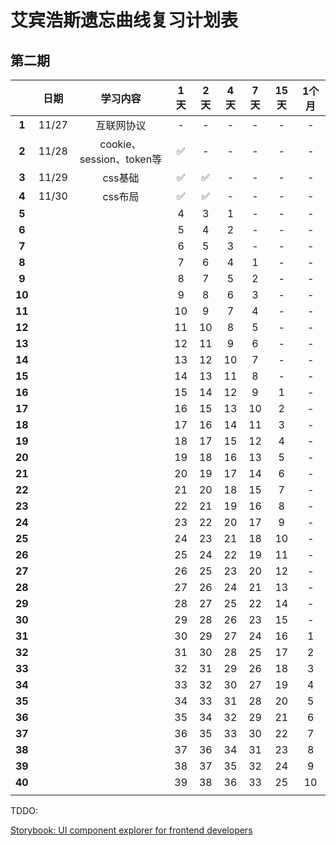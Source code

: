 # 艾宾浩斯遗忘曲线复习计划表

## 第二期

|        | 日期    | 学习内容                  | 1天  | 2天  | 4天  | 7天  | 15天 | 1个月 |
|:------:|:-----:|:---------------------:|:---:|:---:|:---:|:---:|:---:|:---:|
| **1**  | 11/27 | 互联网协议                 | -   | -   | -   | -   | -   | -   |
| **2**  | 11/28 | cookie、session、token等 | ✅   | -   | -   | -   | -   | -   |
| **3**  | 11/29 | css基础                 | ✅   | ✅   | -   | -   | -   | -   |
| **4**  | 11/30 | css布局                 | ✅   | ✅   | -   | -   | -   | -   |
| **5**  |       |                       | 4   | 3   | 1   | -   | -   | -   |
| **6**  |       |                       | 5   | 4   | 2   | -   | -   | -   |
| **7**  |       |                       | 6   | 5   | 3   | -   | -   | -   |
| **8**  |       |                       | 7   | 6   | 4   | 1   | -   | -   |
| **9**  |       |                       | 8   | 7   | 5   | 2   | -   | -   |
| **10** |       |                       | 9   | 8   | 6   | 3   | -   | -   |
| **11** |       |                       | 10  | 9   | 7   | 4   | -   | -   |
| **12** |       |                       | 11  | 10  | 8   | 5   | -   | -   |
| **13** |       |                       | 12  | 11  | 9   | 6   | -   | -   |
| **14** |       |                       | 13  | 12  | 10  | 7   | -   | -   |
| **15** |       |                       | 14  | 13  | 11  | 8   | -   | -   |
| **16** |       |                       | 15  | 14  | 12  | 9   | 1   | -   |
| **17** |       |                       | 16  | 15  | 13  | 10  | 2   | -   |
| **18** |       |                       | 17  | 16  | 14  | 11  | 3   | -   |
| **19** |       |                       | 18  | 17  | 15  | 12  | 4   | -   |
| **20** |       |                       | 19  | 18  | 16  | 13  | 5   | -   |
| **21** |       |                       | 20  | 19  | 17  | 14  | 6   | -   |
| **22** |       |                       | 21  | 20  | 18  | 15  | 7   | -   |
| **23** |       |                       | 22  | 21  | 19  | 16  | 8   | -   |
| **24** |       |                       | 23  | 22  | 20  | 17  | 9   | -   |
| **25** |       |                       | 24  | 23  | 21  | 18  | 10  | -   |
| **26** |       |                       | 25  | 24  | 22  | 19  | 11  | -   |
| **27** |       |                       | 26  | 25  | 23  | 20  | 12  | -   |
| **28** |       |                       | 27  | 26  | 24  | 21  | 13  | -   |
| **29** |       |                       | 28  | 27  | 25  | 22  | 14  | -   |
| **30** |       |                       | 29  | 28  | 26  | 23  | 15  | -   |
| **31** |       |                       | 30  | 29  | 27  | 24  | 16  | 1   |
| **32** |       |                       | 31  | 30  | 28  | 25  | 17  | 2   |
| **33** |       |                       | 32  | 31  | 29  | 26  | 18  | 3   |
| **34** |       |                       | 33  | 32  | 30  | 27  | 19  | 4   |
| **35** |       |                       | 34  | 33  | 31  | 28  | 20  | 5   |
| **36** |       |                       | 35  | 34  | 32  | 29  | 21  | 6   |
| **37** |       |                       | 36  | 35  | 33  | 30  | 22  | 7   |
| **38** |       |                       | 37  | 36  | 34  | 31  | 23  | 8   |
| **39** |       |                       | 38  | 37  | 35  | 32  | 24  | 9   |
| **40** |       |                       | 39  | 38  | 36  | 33  | 25  | 10  |
|        |       |                       |     |     |     |     |     |     |

TDDO: 

[Storybook: UI component explorer for frontend developers](https://storybook.js.org/)
